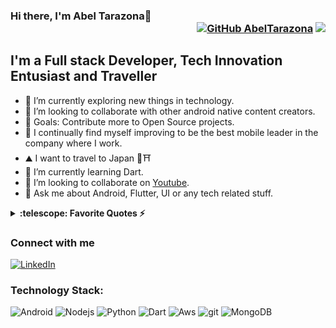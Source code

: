 ### Hi there, I'm Abel Tarazona👋 <div align = 'right'>[![GitHub AbelTarazona](https://img.shields.io/github/followers/AbelTarazona?label=follow&style=social)](https://github.com/AbelTarazona) ![](https://komarev.com/ghpvc/?username=AbelTarazona&color=yellow)</div>

## I'm a Full stack Developer, Tech Innovation Entusiast and Traveller 

- 🌱 I’m currently exploring new things in technology. 
- 👯 I’m looking to collaborate with other android native content creators.
- 🥅 Goals: Contribute more to Open Source projects.
- 🚀 I continually find myself improving to be the best mobile leader in the company where I work.
- ⛰️ I want to travel to Japan 🎋⛩️
- 🌱 I’m currently learning Dart.
- 👯 I’m looking to collaborate on [Youtube](https://youtube.com/AbelTarazona).
- 💬 Ask me about Android, Flutter, UI or any tech related stuff.
<details>
  <summary><b>:telescope: Favorite Quotes ⚡</b></summary>
- The best way to get started is to quit talking and begin doing. ~ Walt Disney<br />
- It’s not whether you get knocked down, it’s whether you get up. ~ Vince Lombardi<br />
</details>

### Connect with me

<a href="https://www.linkedin.com/in/abeltr" target="_blank"><img src="https://img.shields.io/badge/LinkedIn-%230077B5.svg?&style=flat-square&logo=linkedin&logoColor=white" alt="LinkedIn"></a>

### Technology Stack:

<p>
  <img alt="Android" src="https://img.shields.io/badge/-Android-f7f7f7?style=flat-square&logo=Android&logoColor=green" />
  <img alt="Nodejs" src="https://img.shields.io/badge/-Nodejs-43853d?style=flat-square&logo=Node.js&logoColor=white" />
  <img alt="Python" src="https://img.shields.io/badge/-Python-43853d?style=flat-square&logo=Python&logoColor=white" />
  <img alt="Dart" src="https://img.shields.io/badge/-Dart-43853d?style=flat-square&logo=Dart&logoColor=white" />
  <img alt="Aws" src="https://img.shields.io/badge/-DigitalOcean-E10098?style=flat-square&logo=DigitalOcean&logoColor=white" />
  <img alt="git" src="https://img.shields.io/badge/-Git-F05032?style=flat-square&logo=git&logoColor=white" />
  <img alt="MongoDB" src="https://img.shields.io/badge/-MongoDB-13aa52?style=flat-square&logo=mongodb&logoColor=white" />
</p>
